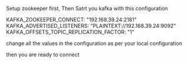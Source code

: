 Setup zookeeper first,
Then Satrt you kafka with this configuration

KAFKA_ZOOKEEPER_CONNECT: "192.168.39.24:2181"
KAFKA_ADVERTISED_LISTENERS: "PLAINTEXT://192.168.39.24:9092"
KAFKA_OFFSETS_TOPIC_REPLICATION_FACTOR: "1"

change all the values in the configuration as per your local configuration

then you are ready to connect
